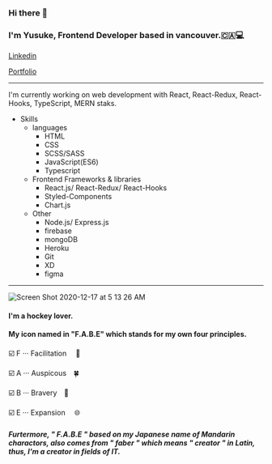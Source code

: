 ### Hi there 👋
### I'm Yusuke, Frontend Developer based in vancouver.🇨🇦💻
[Linkedin](https://www.linkedin.com/in/yusuke-yoshihiro-ab46491b2/)

[Portfolio](https://individual-portfolio-git-main.yusukeyoshihiro.vercel.app/)
***

I'm currently working on web development with React, React-Redux, React-Hooks, TypeScript, MERN staks.

- Skills
  - languages
    - HTML
    - CSS
    - SCSS/SASS
    - JavaScript(ES6)
    - Typescript
  - Frontend Frameworks & libraries
     - React.js/ React-Redux/ React-Hooks
     - Styled-Components
     - Chart.js
  - Other
     - Node.js/ Express.js
     - firebase
     - mongoDB
     - Heroku
     - Git
     - XD
     - figma
   
***
![Screen Shot 2020-12-17 at 5 13 26 AM](https://user-images.githubusercontent.com/58486430/110245805-9a071f00-7f19-11eb-807b-7e9eda3b8a5a.png)


#### I'm a hockey lover. 
#### My icon named in "F.A.B.E" which stands for  my own four principles.

 :ballot_box_with_check:  F ··· Facilitation 　🤝

 :ballot_box_with_check:  A ··· Auspicous　:four_leaf_clover:

 :ballot_box_with_check:  B ··· Bravery　:lion:

 :ballot_box_with_check:  E ··· Expansion 　:globe_with_meridians:

##### Furtermore, " F.A.B.E " based on my Japanese name of Mandarin charactors,  also comes from " faber " which means " creator " in Latin, thus, I'm a creator in fields of IT.
